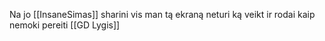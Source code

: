 Na jo [[InsaneSimas]] sharini vis man tą ekraną neturi ką veikt ir rodai kaip nemoki pereiti [[GD Lygis]]
